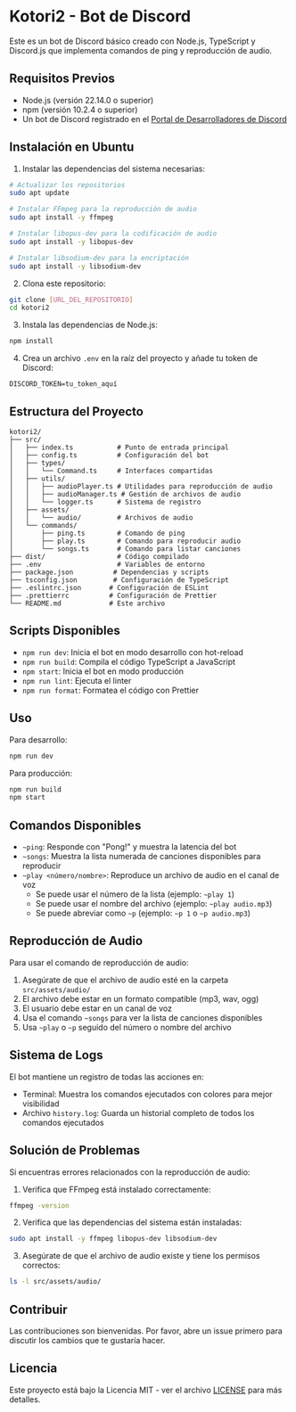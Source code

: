 # Kotori2 - Bot de Discord

Este es un bot de Discord básico creado con Node.js, TypeScript y Discord.js que implementa comandos de ping y reproducción de audio.

## Requisitos Previos

- Node.js (versión 22.14.0 o superior)
- npm (versión 10.2.4 o superior)
- Un bot de Discord registrado en el [Portal de Desarrolladores de Discord](https://discord.com/developers/applications)

## Instalación en Ubuntu

1. Instalar las dependencias del sistema necesarias:

```bash
# Actualizar los repositorios
sudo apt update

# Instalar FFmpeg para la reproducción de audio
sudo apt install -y ffmpeg

# Instalar libopus-dev para la codificación de audio
sudo apt install -y libopus-dev

# Instalar libsodium-dev para la encriptación
sudo apt install -y libsodium-dev
```

2. Clona este repositorio:

```bash
git clone [URL_DEL_REPOSITORIO]
cd kotori2
```

3. Instala las dependencias de Node.js:

```bash
npm install
```

4. Crea un archivo `.env` en la raíz del proyecto y añade tu token de Discord:

```
DISCORD_TOKEN=tu_token_aquí
```

## Estructura del Proyecto

```
kotori2/
├── src/
│   ├── index.ts           # Punto de entrada principal
│   ├── config.ts          # Configuración del bot
│   ├── types/
│   │   └── Command.ts     # Interfaces compartidas
│   ├── utils/
│   │   ├── audioPlayer.ts # Utilidades para reproducción de audio
│   │   ├── audioManager.ts # Gestión de archivos de audio
│   │   └── logger.ts      # Sistema de registro
│   ├── assets/
│   │   └── audio/         # Archivos de audio
│   └── commands/
│       ├── ping.ts        # Comando de ping
│       ├── play.ts        # Comando para reproducir audio
│       └── songs.ts       # Comando para listar canciones
├── dist/                  # Código compilado
├── .env                   # Variables de entorno
├── package.json          # Dependencias y scripts
├── tsconfig.json         # Configuración de TypeScript
├── .eslintrc.json       # Configuración de ESLint
├── .prettierrc          # Configuración de Prettier
└── README.md            # Este archivo
```

## Scripts Disponibles

- `npm run dev`: Inicia el bot en modo desarrollo con hot-reload
- `npm run build`: Compila el código TypeScript a JavaScript
- `npm start`: Inicia el bot en modo producción
- `npm run lint`: Ejecuta el linter
- `npm run format`: Formatea el código con Prettier

## Uso

Para desarrollo:

```bash
npm run dev
```

Para producción:

```bash
npm run build
npm start
```

## Comandos Disponibles

- `~ping`: Responde con "Pong!" y muestra la latencia del bot
- `~songs`: Muestra la lista numerada de canciones disponibles para reproducir
- `~play <número/nombre>`: Reproduce un archivo de audio en el canal de voz
  - Se puede usar el número de la lista (ejemplo: `~play 1`)
  - Se puede usar el nombre del archivo (ejemplo: `~play audio.mp3`)
  - Se puede abreviar como `~p` (ejemplo: `~p 1` o `~p audio.mp3`)

## Reproducción de Audio

Para usar el comando de reproducción de audio:

1. Asegúrate de que el archivo de audio esté en la carpeta `src/assets/audio/`
2. El archivo debe estar en un formato compatible (mp3, wav, ogg)
3. El usuario debe estar en un canal de voz
4. Usa el comando `~songs` para ver la lista de canciones disponibles
5. Usa `~play` o `~p` seguido del número o nombre del archivo

## Sistema de Logs

El bot mantiene un registro de todas las acciones en:

- Terminal: Muestra los comandos ejecutados con colores para mejor visibilidad
- Archivo `history.log`: Guarda un historial completo de todos los comandos ejecutados

## Solución de Problemas

Si encuentras errores relacionados con la reproducción de audio:

1. Verifica que FFmpeg está instalado correctamente:

```bash
ffmpeg -version
```

2. Verifica que las dependencias del sistema están instaladas:

```bash
sudo apt install -y ffmpeg libopus-dev libsodium-dev
```

3. Asegúrate de que el archivo de audio existe y tiene los permisos correctos:

```bash
ls -l src/assets/audio/
```

## Contribuir

Las contribuciones son bienvenidas. Por favor, abre un issue primero para discutir los cambios que te gustaría hacer.

## Licencia

Este proyecto está bajo la Licencia MIT - ver el archivo [LICENSE](LICENSE) para más detalles.
